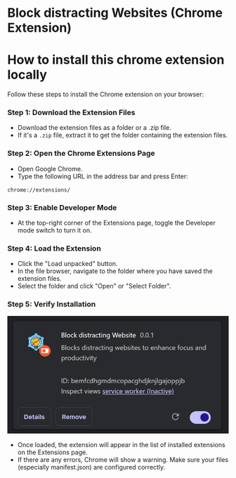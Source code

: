 # Block distracting Websites (Chrome Extension)

# How to install this chrome extension locally

Follow these steps to install the Chrome extension on your browser:

### Step 1: Download the Extension Files

- Download the extension files as a folder or a .zip file.
- If it's a `.zip` file, extract it to get the folder containing the extension files.

### Step 2: Open the Chrome Extensions Page

- Open Google Chrome.
- Type the following URL in the address bar and press Enter:

```
chrome://extensions/
```

### Step 3: Enable Developer Mode

- At the top-right corner of the Extensions page, toggle the Developer mode switch to turn it on.

### Step 4: Load the Extension

- Click the "Load unpacked" button.
- In the file browser, navigate to the folder where you have saved the extension files.
- Select the folder and click "Open" or "Select Folder".

### Step 5: Verify Installation

![1739905187309](image/README/1739905187309.png)

- Once loaded, the extension will appear in the list of installed extensions on the Extensions page.
- If there are any errors, Chrome will show a warning. Make sure your files (especially manifest.json) are configured correctly.
